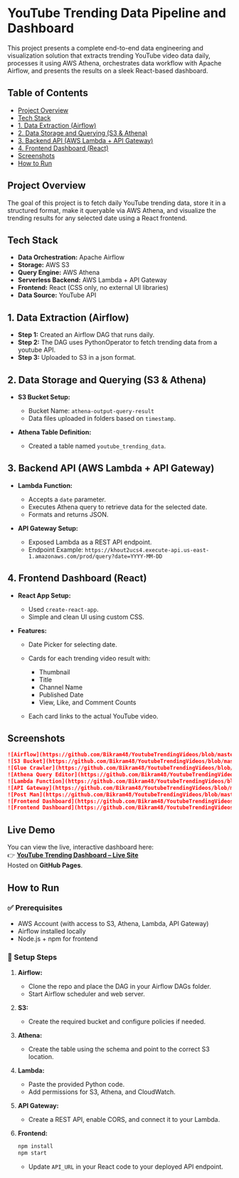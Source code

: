 # YouTube Trending Data Pipeline and Dashboard

This project presents a complete end-to-end data engineering and visualization solution that extracts trending YouTube video data daily, processes it using AWS Athena, orchestrates data workflow with Apache Airflow, and presents the results on a sleek React-based dashboard.

## Table of Contents

- [Project Overview](#project-overview)
- [Tech Stack](#tech-stack)
- [1. Data Extraction (Airflow)](#1-data-extraction-airflow)
- [2. Data Storage and Querying (S3 & Athena)](#2-data-storage-and-querying-s3--athena)
- [3. Backend API (AWS Lambda + API Gateway)](#3-backend-api-aws-lambda--api-gateway)
- [4. Frontend Dashboard (React)](#4-frontend-dashboard-react)
- [Screenshots](#screenshots)
- [How to Run](#how-to-run)

## Project Overview

The goal of this project is to fetch daily YouTube trending data, store it in a structured format, make it queryable via AWS Athena, and visualize the trending results for any selected date using a React frontend.

## Tech Stack

- **Data Orchestration:** Apache Airflow
- **Storage:** AWS S3
- **Query Engine:** AWS Athena
- **Serverless Backend:** AWS Lambda + API Gateway
- **Frontend:** React (CSS only, no external UI libraries)
- **Data Source:** YouTube API

## 1. Data Extraction (Airflow)

- **Step 1:** Created an Airflow DAG that runs daily.
- **Step 2:** The DAG uses PythonOperator to fetch trending data from a youtube API.
- **Step 3:** Uploaded to S3 in a json format.

## 2. Data Storage and Querying (S3 & Athena)

- **S3 Bucket Setup:**

  - Bucket Name: `athena-output-query-result`
  - Data files uploaded in folders based on `timestamp`.

- **Athena Table Definition:**

  - Created a table named `youtube_trending_data`.

## 3. Backend API (AWS Lambda + API Gateway)

- **Lambda Function:**

  - Accepts a `date` parameter.
  - Executes Athena query to retrieve data for the selected date.
  - Formats and returns JSON.

- **API Gateway Setup:**

  - Exposed Lambda as a REST API endpoint.
  - Endpoint Example: `https://khout2ucs4.execute-api.us-east-1.amazonaws.com/prod/query?date=YYYY-MM-DD`

## 4. Frontend Dashboard (React)

- **React App Setup:**

  - Used `create-react-app`.
  - Simple and clean UI using custom CSS.

- **Features:**

  - Date Picker for selecting date.
  - Cards for each trending video result with:

    - Thumbnail
    - Title
    - Channel Name
    - Published Date
    - View, Like, and Comment Counts

  - Each card links to the actual YouTube video.

## Screenshots

```md
![Airflow](https://github.com/Bikram48/YoutubeTrendingVideos/blob/master/screenshots/1.png)
![S3 Bucket](https://github.com/Bikram48/YoutubeTrendingVideos/blob/master/screenshots/2.png)
![Glue Crawler](https://github.com/Bikram48/YoutubeTrendingVideos/blob/master/screenshots/7.png)
![Athena Query Editor](https://github.com/Bikram48/YoutubeTrendingVideos/blob/master/screenshots/3.png)
![Lambda Function](https://github.com/Bikram48/YoutubeTrendingVideos/blob/master/screenshots/6.png)
![API Gateway](https://github.com/Bikram48/YoutubeTrendingVideos/blob/master/screenshots/5.png)
![Post Man](https://github.com/Bikram48/YoutubeTrendingVideos/blob/master/screenshots/4.png)
![Frontend Dashboard](https://github.com/Bikram48/YoutubeTrendingVideos/blob/master/screenshots/10.png)
![Frontend Dashboard](https://github.com/Bikram48/YoutubeTrendingVideos/blob/master/screenshots/11.png)
```

## Live Demo

You can view the live, interactive dashboard here:  
👉 **[YouTube Trending Dashboard – Live Site](https://bikram48.github.io/youtube_trending_ui/)**  
Hosted on **GitHub Pages**.

## How to Run

### ✅ Prerequisites

- AWS Account (with access to S3, Athena, Lambda, API Gateway)
- Airflow installed locally
- Node.js + npm for frontend

### 🔧 Setup Steps

1. **Airflow:**

   - Clone the repo and place the DAG in your Airflow DAGs folder.
   - Start Airflow scheduler and web server.

2. **S3:**

   - Create the required bucket and configure policies if needed.

3. **Athena:**

   - Create the table using the schema and point to the correct S3 location.

4. **Lambda:**

   - Paste the provided Python code.
   - Add permissions for S3, Athena, and CloudWatch.

5. **API Gateway:**

   - Create a REST API, enable CORS, and connect it to your Lambda.

6. **Frontend:**

   ```bash
   npm install
   npm start
   ```

   - Update `API_URL` in your React code to your deployed API endpoint.
